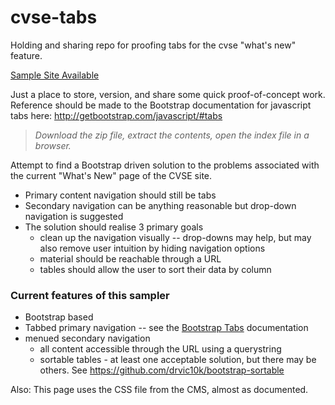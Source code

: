 # cvse-tabs

Holding and sharing repo for proofing tabs for the cvse "what's new" feature.

[Sample Site Available](http://gavin-mcleod.github.io/cvse-tabs/)

Just a place to store, version, and share some quick proof-of-concept work.
Reference should be made to the Bootstrap documentation for javascript tabs here: http://getbootstrap.com/javascript/#tabs

> _Download the zip file, extract the contents, open the index file in a browser._

Attempt to find a Bootstrap driven solution to the problems associated with the current "What's New" page of the CVSE site.
* Primary content navigation should still be tabs
* Secondary navigation can be anything reasonable but drop-down navigation is suggested
* The solution should realise 3 primary goals
    * clean up the navigation visually -- drop-downs may help, but may also remove user intuition by hiding navigation options
    * material should be reachable through a URL
	* tables should allow the user to sort their data by column
                             
### Current features of this sampler

* Bootstrap based
* Tabbed primary navigation -- see the [Bootstrap Tabs](http://getbootstrap.com/javascript/#tabs) documentation
* menued secondary navigation
	* all content accessible through the URL using a querystring
	* sortable tables - at least one acceptable solution, but there may be others.  See https://github.com/drvic10k/bootstrap-sortable

Also:  This page uses the CSS file from the CMS, almost as documented.                                                                                                                                                  


